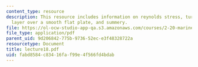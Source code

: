 ```yaml
---
content_type: resource
description: This resource includes information on reynolds stress, turbulent boundary
  layer over a smooth flat plate, and summery.
file: https://ol-ocw-studio-app-qa.s3.amazonaws.com/courses/2-20-marine-hydrodynamics-13-021-spring-2005/fabd8584c83416faf99e4f566fd4bdab_lecture18.pdf
file_type: application/pdf
parent_uid: 9d206842-775b-9736-52ec-e3f48328722a
resourcetype: Document
title: lecture18.pdf
uid: fabd8584-c834-16fa-f99e-4f566fd4bdab
---
```

